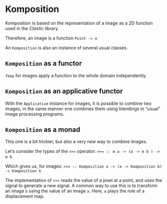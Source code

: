 # Komposition

Komposition is based on the representation of a image as a 2D function used in the *Clastic* library.

Therefore, an image is a function `Point -> a`

An `Komposition` is also an instance of several usual classes.

## `Komposition` as a functor

`fmap` for images apply a function to the whole domain independently.

## `Komposition` as an applicative functor

With the `Applicative` instance for images, it is possible to combine two images,
in the same manner one combines them using blendings in “usual” image processing
programs.

## `Komposition` as a monad

This one is a bit trickier, but also a very new way to combine images.

Let’s consider the types of the `>>=` operator: `>>= :: m a -> (a -> m b ) -> m b`.

Which gives us, for images: `>>= :: Komposition a -> (a -> Komposition b) -> Komposition b`

The implementation of `>>=` reads the value of a pixel at a point, and
uses the signal to generate a new signal. A common way to use this is to transform
an image `b` using the value of an image `a`. Here, `a` plays the role of a displacement
map. 
